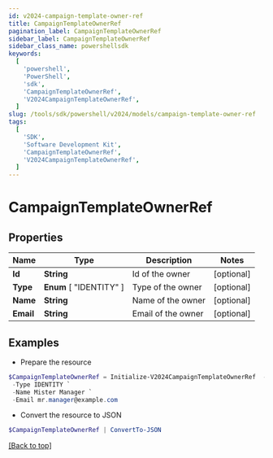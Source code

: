 ```yaml
---
id: v2024-campaign-template-owner-ref
title: CampaignTemplateOwnerRef
pagination_label: CampaignTemplateOwnerRef
sidebar_label: CampaignTemplateOwnerRef
sidebar_class_name: powershellsdk
keywords:
  [
    'powershell',
    'PowerShell',
    'sdk',
    'CampaignTemplateOwnerRef',
    'V2024CampaignTemplateOwnerRef',
  ]
slug: /tools/sdk/powershell/v2024/models/campaign-template-owner-ref
tags:
  [
    'SDK',
    'Software Development Kit',
    'CampaignTemplateOwnerRef',
    'V2024CampaignTemplateOwnerRef',
  ]
---
```


# CampaignTemplateOwnerRef

## Properties

| Name      | Type                    | Description        | Notes      |
| --------- | ----------------------- | ------------------ | ---------- |
| **Id**    | **String**              | Id of the owner    | [optional] |
| **Type**  | **Enum** [ "IDENTITY" ] | Type of the owner  | [optional] |
| **Name**  | **String**              | Name of the owner  | [optional] |
| **Email** | **String**              | Email of the owner | [optional] |

## Examples

- Prepare the resource

```powershell
$CampaignTemplateOwnerRef = Initialize-V2024CampaignTemplateOwnerRef  -Id 2c918086676d3e0601677611dbde220f `
 -Type IDENTITY `
 -Name Mister Manager `
 -Email mr.manager@example.com
```

- Convert the resource to JSON

```powershell
$CampaignTemplateOwnerRef | ConvertTo-JSON
```

[[Back to top]](#)
